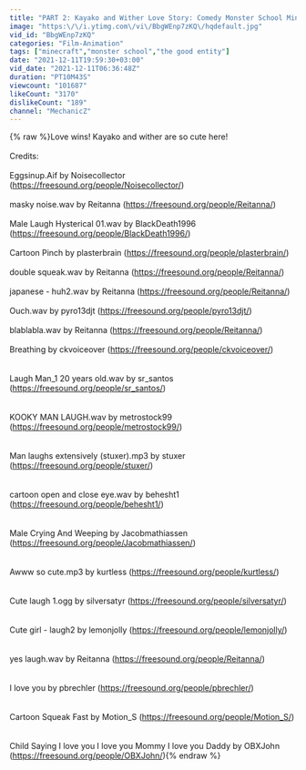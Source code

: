 ```yaml
---
title: "PART 2: Kayako and Wither Love Story: Comedy Monster School Minecraft Animation"
image: "https:\/\/i.ytimg.com\/vi\/BbgWEnp7zKQ\/hqdefault.jpg"
vid_id: "BbgWEnp7zKQ"
categories: "Film-Animation"
tags: ["minecraft","monster school","the good entity"]
date: "2021-12-11T19:59:30+03:00"
vid_date: "2021-12-11T06:36:48Z"
duration: "PT10M43S"
viewcount: "101687"
likeCount: "3170"
dislikeCount: "189"
channel: "MechanicZ"
---
```

{% raw %}Love wins! Kayako and wither are so cute here!<br /><br />Credits:<br /><br />Eggsinup.Aif by Noisecollector (<a rel="nofollow" target="blank" href="https://freesound.org/people/Noisecollector/)">https://freesound.org/people/Noisecollector/)</a><br /><br />masky noise.wav by Reitanna (<a rel="nofollow" target="blank" href="https://freesound.org/people/Reitanna/)">https://freesound.org/people/Reitanna/)</a><br /><br />Male Laugh Hysterical 01.wav by BlackDeath1996 (<a rel="nofollow" target="blank" href="https://freesound.org/people/BlackDeath1996/)">https://freesound.org/people/BlackDeath1996/)</a><br /><br />Cartoon Pinch by plasterbrain (<a rel="nofollow" target="blank" href="https://freesound.org/people/plasterbrain/)">https://freesound.org/people/plasterbrain/)</a><br /><br />double squeak.wav by Reitanna  (<a rel="nofollow" target="blank" href="https://freesound.org/people/Reitanna/)">https://freesound.org/people/Reitanna/)</a><br /><br />japanese - huh2.wav by Reitanna  (<a rel="nofollow" target="blank" href="https://freesound.org/people/Reitanna/)">https://freesound.org/people/Reitanna/)</a><br /><br />Ouch.wav by pyro13djt  (<a rel="nofollow" target="blank" href="https://freesound.org/people/pyro13djt/)">https://freesound.org/people/pyro13djt/)</a><br /><br />blablabla.wav by Reitanna  (<a rel="nofollow" target="blank" href="https://freesound.org/people/Reitanna/)">https://freesound.org/people/Reitanna/)</a><br /><br />Breathing by ckvoiceover (<a rel="nofollow" target="blank" href="https://freesound.org/people/ckvoiceover/)">https://freesound.org/people/ckvoiceover/)</a><br /><br /><br />Laugh Man_1 20 years old.wav by sr_santos (<a rel="nofollow" target="blank" href="https://freesound.org/people/sr_santos/)">https://freesound.org/people/sr_santos/)</a><br /><br /><br />KOOKY MAN LAUGH.wav by metrostock99 (<a rel="nofollow" target="blank" href="https://freesound.org/people/metrostock99/)">https://freesound.org/people/metrostock99/)</a><br /><br /><br />Man laughs extensively (stuxer).mp3 by stuxer (<a rel="nofollow" target="blank" href="https://freesound.org/people/stuxer/)">https://freesound.org/people/stuxer/)</a><br /><br /><br />cartoon open and close eye.wav by behesht1 (<a rel="nofollow" target="blank" href="https://freesound.org/people/behesht1/)">https://freesound.org/people/behesht1/)</a><br /><br /><br />Male Crying And Weeping by Jacobmathiassen (<a rel="nofollow" target="blank" href="https://freesound.org/people/Jacobmathiassen/)">https://freesound.org/people/Jacobmathiassen/)</a><br /><br /><br />Awww so cute.mp3 by kurtless (<a rel="nofollow" target="blank" href="https://freesound.org/people/kurtless/)">https://freesound.org/people/kurtless/)</a><br /><br /><br />Cute laugh 1.ogg by silversatyr (<a rel="nofollow" target="blank" href="https://freesound.org/people/silversatyr/)">https://freesound.org/people/silversatyr/)</a><br /><br /><br />Cute girl - laugh2 by lemonjolly (<a rel="nofollow" target="blank" href="https://freesound.org/people/lemonjolly/)">https://freesound.org/people/lemonjolly/)</a><br /><br /><br />yes laugh.wav by Reitanna (<a rel="nofollow" target="blank" href="https://freesound.org/people/Reitanna/)">https://freesound.org/people/Reitanna/)</a><br /><br /><br />I love you by pbrechler (<a rel="nofollow" target="blank" href="https://freesound.org/people/pbrechler/)">https://freesound.org/people/pbrechler/)</a><br /><br /><br />Cartoon Squeak Fast by Motion_S (<a rel="nofollow" target="blank" href="https://freesound.org/people/Motion_S/)">https://freesound.org/people/Motion_S/)</a><br /><br /><br />Child Saying I love you I love you Mommy I love you Daddy by OBXJohn (<a rel="nofollow" target="blank" href="https://freesound.org/people/OBXJohn/)">https://freesound.org/people/OBXJohn/)</a>{% endraw %}
